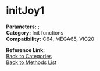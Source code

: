 # initJoy1

**Parameters:** ;  
**Category:** Init functions  
**Compatibility:** C64, MEGA65, VIC20  

**Reference Link:**  
[Back to Categories](../categories/init_functions.md)  
[Back to Methods List](../../SUMMARY.md)
